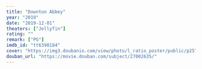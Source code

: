 ```yaml
---
title: "Downton Abbey"
year: "2019"
date: "2019-12-01"
theaters: ["Jellyfin"]
rating: ""
remark: ["PG"]
imdb_id: "tt6398184"
cover: "https://img3.doubanio.com/view/photo/l_ratio_poster/public/p2575400017.jpg"
douban_url: "https://movie.douban.com/subject/27002635/"
---
```

